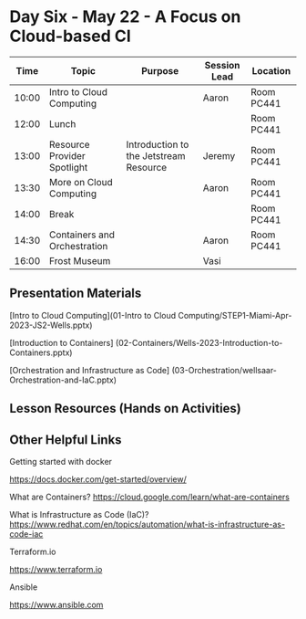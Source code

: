 # Day Six - May 22 - A Focus on Cloud-based CI

| Time | Topic | Purpose | Session Lead | Location |
|------|-------|---------|--------------|----------|
| 10:00 | Intro to Cloud Computing | | Aaron |Room PC441 | 
| 12:00 | Lunch | | |Room PC441 |
| 13:00 | Resource Provider Spotlight | Introduction to the Jetstream Resource | Jeremy |Room PC441 | 
| 13:30 | More on Cloud Computing | | Aaron |Room PC441 | 
| 14:00 | Break | | |Room PC441 | 
| 14:30 | Containers and Orchestration | | Aaron |Room PC441 | 
| 16:00 | Frost Museum | | Vasi | | 

## Presentation Materials

[Intro to Cloud Computing](01-Intro to Cloud Computing/STEP1-Miami-Apr-2023-JS2-Wells.pptx)

[Introduction to Containers] (02-Containers/Wells-2023-Introduction-to-Containers.pptx)

[Orchestration and Infrastructure as Code] (03-Orchestration/wellsaar-Orchestration-and-IaC.pptx)


## Lesson Resources (Hands on Activities)


## Other Helpful Links

Getting started with docker

https://docs.docker.com/get-started/overview/

What are Containers?
https://cloud.google.com/learn/what-are-containers

What is Infrastructure as Code (IaC)?
https://www.redhat.com/en/topics/automation/what-is-infrastructure-as-code-iac


Terraform.io

https://www.terraform.io

Ansible

https://www.ansible.com

